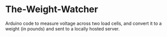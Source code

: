# The-Weight-Watcher

Arduino code to measure voltage across two load cells, and convert it to a weight (in pounds) and sent to a locally hosted server.
